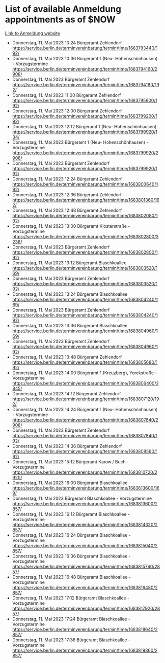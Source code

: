 # List of available Anmeldung appointments as of $NOW
[Link to Anmeldung website](https://service.berlin.de/terminvereinbarung/termin/tag.php?termin=1&anliegen[]=120686&dienstleisterlist=122210,122217,327316,122219,327312,122227,327314,122231,327346,122243,327348,122254,122252,329742,122260,329745,122262,329748,122271,327278,122273,327274,122277,327276,330436,122280,327294,122282,327290,122284,327292,122291,327270,122285,327266,122286,327264,122296,327268,150230,329760,122297,327286,122294,327284,122312,329763,122314,329775,122304,327330,122311,327334,122309,327332,317869,122281,327352,122279,329772,122283,122276,327324,122274,327326,122267,329766,122246,327318,122251,327320,122257,327322,122208,327298,122226,327300&herkunft=http%3A%2F%2Fservice.berlin.de%2Fdienstleistung%2F120686%2F)
- Donnerstag, 11. Mai 2023 10:24 Bürgeramt Zehlendorf https://service.berlin.de/terminvereinbarung/termin/time/1683793440/192/
- Donnerstag, 11. Mai 2023 10:36 Bürgeramt 1 (Neu- Hohenschönhausen) - Vorzugstermine https://service.berlin.de/terminvereinbarung/termin/time/1683794160/2908/
- Donnerstag, 11. Mai 2023  Bürgeramt Zehlendorf https://service.berlin.de/terminvereinbarung/termin/time/1683794160/192/
- Donnerstag, 11. Mai 2023 11:00 Bürgeramt Zehlendorf https://service.berlin.de/terminvereinbarung/termin/time/1683795600/192/
- Donnerstag, 11. Mai 2023 12:00 Bürgeramt Zehlendorf https://service.berlin.de/terminvereinbarung/termin/time/1683799200/192/
- Donnerstag, 11. Mai 2023 12:12 Bürgeramt 1 (Neu- Hohenschönhausen) https://service.berlin.de/terminvereinbarung/termin/time/1683799920/134/
- Donnerstag, 11. Mai 2023  Bürgeramt 1 (Neu- Hohenschönhausen) - Vorzugstermine https://service.berlin.de/terminvereinbarung/termin/time/1683799920/2908/
- Donnerstag, 11. Mai 2023  Bürgeramt Zehlendorf https://service.berlin.de/terminvereinbarung/termin/time/1683799920/192/
- Donnerstag, 11. Mai 2023 12:24 Bürgeramt Zehlendorf https://service.berlin.de/terminvereinbarung/termin/time/1683800640/192/
- Donnerstag, 11. Mai 2023 12:36 Bürgeramt Zehlendorf https://service.berlin.de/terminvereinbarung/termin/time/1683801360/192/
- Donnerstag, 11. Mai 2023 12:48 Bürgeramt Zehlendorf https://service.berlin.de/terminvereinbarung/termin/time/1683802080/192/
- Donnerstag, 11. Mai 2023 13:00 Bürgeramt Klosterstraße - Vorzugstermine https://service.berlin.de/terminvereinbarung/termin/time/1683802800/3238/
- Donnerstag, 11. Mai 2023  Bürgeramt Zehlendorf https://service.berlin.de/terminvereinbarung/termin/time/1683802800/192/
- Donnerstag, 11. Mai 2023 13:12 Bürgeramt Blaschkoallee https://service.berlin.de/terminvereinbarung/termin/time/1683803520/169/
- Donnerstag, 11. Mai 2023  Bürgeramt Zehlendorf https://service.berlin.de/terminvereinbarung/termin/time/1683803520/192/
- Donnerstag, 11. Mai 2023 13:24 Bürgeramt Blaschkoallee https://service.berlin.de/terminvereinbarung/termin/time/1683804240/169/
- Donnerstag, 11. Mai 2023  Bürgeramt Zehlendorf https://service.berlin.de/terminvereinbarung/termin/time/1683804240/192/
- Donnerstag, 11. Mai 2023 13:36 Bürgeramt Blaschkoallee https://service.berlin.de/terminvereinbarung/termin/time/1683804960/169/
- Donnerstag, 11. Mai 2023  Bürgeramt Zehlendorf https://service.berlin.de/terminvereinbarung/termin/time/1683804960/192/
- Donnerstag, 11. Mai 2023 13:48 Bürgeramt Zehlendorf https://service.berlin.de/terminvereinbarung/termin/time/1683805680/192/
- Donnerstag, 11. Mai 2023 14:00 Bürgeramt 1 (Kreuzberg), Yorckstraße - Vorzugstermine https://service.berlin.de/terminvereinbarung/termin/time/1683806400/2845/
- Donnerstag, 11. Mai 2023 14:12 Bürgeramt Zehlendorf https://service.berlin.de/terminvereinbarung/termin/time/1683807120/192/
- Donnerstag, 11. Mai 2023 14:24 Bürgeramt 1 (Neu- Hohenschönhausen) - Vorzugstermine https://service.berlin.de/terminvereinbarung/termin/time/1683807840/2908/
- Donnerstag, 11. Mai 2023  Bürgeramt Zehlendorf https://service.berlin.de/terminvereinbarung/termin/time/1683807840/192/
- Donnerstag, 11. Mai 2023 14:36 Bürgeramt Zehlendorf https://service.berlin.de/terminvereinbarung/termin/time/1683808560/192/
- Donnerstag, 11. Mai 2023 15:12 Bürgeramt Karow / Buch - Vorzugstermine https://service.berlin.de/terminvereinbarung/termin/time/1683810720/2920/
- Donnerstag, 11. Mai 2023 16:00 Bürgeramt Blaschkoallee https://service.berlin.de/terminvereinbarung/termin/time/1683813600/169/
- Donnerstag, 11. Mai 2023  Bürgeramt Blaschkoallee - Vorzugstermine https://service.berlin.de/terminvereinbarung/termin/time/1683813600/2857/
- Donnerstag, 11. Mai 2023 16:12 Bürgeramt Blaschkoallee - Vorzugstermine https://service.berlin.de/terminvereinbarung/termin/time/1683814320/2857/
- Donnerstag, 11. Mai 2023 16:24 Bürgeramt Blaschkoallee - Vorzugstermine https://service.berlin.de/terminvereinbarung/termin/time/1683815040/2857/
- Donnerstag, 11. Mai 2023 16:36 Bürgeramt Blaschkoallee - Vorzugstermine https://service.berlin.de/terminvereinbarung/termin/time/1683815760/2857/
- Donnerstag, 11. Mai 2023 16:48 Bürgeramt Blaschkoallee - Vorzugstermine https://service.berlin.de/terminvereinbarung/termin/time/1683816480/2857/
- Donnerstag, 11. Mai 2023 17:12 Bürgeramt Blaschkoallee - Vorzugstermine https://service.berlin.de/terminvereinbarung/termin/time/1683817920/2857/
- Donnerstag, 11. Mai 2023 17:24 Bürgeramt Blaschkoallee - Vorzugstermine https://service.berlin.de/terminvereinbarung/termin/time/1683818640/2857/
- Donnerstag, 11. Mai 2023 17:36 Bürgeramt Blaschkoallee - Vorzugstermine https://service.berlin.de/terminvereinbarung/termin/time/1683819360/2857/
